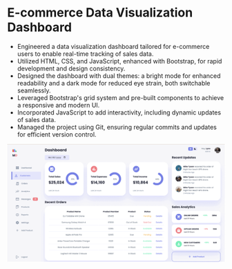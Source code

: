 # E-commerce Data Visualization Dashboard


- Engineered a data visualization dashboard tailored for e-commerce users to enable real-time tracking of sales data.
- Utilized HTML, CSS, and JavaScript, enhanced with Bootstrap, for rapid development and design consistency.
- Designed the dashboard with dual themes: a bright mode for enhanced readability and a dark mode for reduced eye strain, both switchable seamlessly.
- Leveraged Bootstrap's grid system and pre-built components to achieve a responsive and modern UI.
- Incorporated JavaScript to add interactivity, including dynamic updates of sales data.
- Managed the project using Git, ensuring regular commits and updates for efficient version control.

![alt text](./dashboard.gif)
